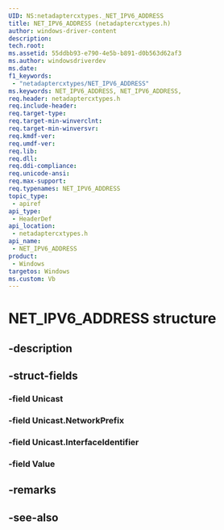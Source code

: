 ```yaml
---
UID: NS:netadaptercxtypes._NET_IPV6_ADDRESS
title: NET_IPV6_ADDRESS (netadaptercxtypes.h)
author: windows-driver-content
description: 
tech.root:
ms.assetid: 55ddbb93-e790-4e5b-b891-d0b563d62af3
ms.author: windowsdriverdev
ms.date: 
f1_keywords:
 - "netadaptercxtypes/NET_IPV6_ADDRESS"
ms.keywords: NET_IPV6_ADDRESS, NET_IPV6_ADDRESS, 
req.header: netadaptercxtypes.h
req.include-header:
req.target-type:
req.target-min-winverclnt:
req.target-min-winversvr:
req.kmdf-ver:
req.umdf-ver:
req.lib:
req.dll:
req.ddi-compliance:
req.unicode-ansi:
req.max-support:
req.typenames: NET_IPV6_ADDRESS
topic_type: 
 - apiref
api_type: 
 - HeaderDef
api_location: 
 - netadaptercxtypes.h
api_name: 
 - NET_IPV6_ADDRESS
product: 
 - Windows
targetos: Windows
ms.custom: Vb
---
```


# NET_IPV6_ADDRESS structure

## -description


## -struct-fields

### -field Unicast
 
### -field Unicast.NetworkPrefix
 
### -field Unicast.InterfaceIdentifier
 
### -field Value
 

## -remarks

## -see-also
